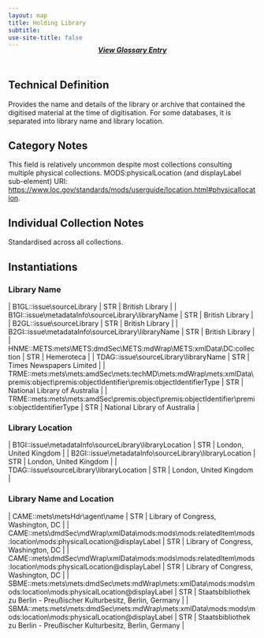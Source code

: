 ```yaml
---
layout: map
title: Holding Library
subtitle:  
use-site-title: false
---
```


<h4 style="text-align:center;font-style:italic;margin-top:-20px;margin-bottom:50px;"><a href="../../glossary/holding-library">View Glossary Entry</a></h4>

## Technical Definition

Provides the name and details of the library or archive that contained
the digitised material at the time of digitisation. For some databases,
it is separated into library name and library location.

## Category Notes

This field is relatively uncommon despite most collections consulting
multiple physical collections. MODS:physicalLocation (and displayLabel sub-element) URI: https://www.loc.gov/standards/mods/userguide/location.html#physicallocation.

## Individual Collection Notes

Standardised across all collections.

## Instantiations

### Library Name  

| B1GL::issue\\sourceLibrary  | STR | British Library  |
| B1GI::issue\\metadataInfo\\sourceLibrary\\libraryName  | STR | British Library  |
| B2GL::issue\\sourceLibrary  | STR | British Library  |
| B2GI::issue\\metadataInfo\\sourceLibrary\\libraryName  | STR | British Library  |
| HNME::METS:mets\\METS:dmdSec\\METS:mdWrap\\METS:xmlData\\DC:collection  | STR | Hemeroteca  |
| TDAG::issue\\sourceLibrary\\libraryName  | STR | Times Newspapers Limited  |
| TRME::mets:mets\\mets:amdSec\\mets:techMD\\mets:mdWrap\\mets:xmlData\\premis:object\\premis:objectIdentifier\\premis:objectIdentifierType | STR | National Library of Australia |
| TRME::mets:mets\\mets:amdSec\\premis:object\\premis:objectIdentifier\\premis:objectIdentifierType  | STR | National Library of Australia |

### Library Location  

| B1GI::issue\\metadataInfo\\sourceLibrary\\libraryLocation | STR | London, United Kingdom |
| B2GI::issue\\metadataInfo\\sourceLibrary\\libraryLocation | STR | London, United Kingdom |
| TDAG::issue\\sourceLibrary\\libraryLocation  | STR | London, United Kingdom |

### Library Name and Location  

| CAME::mets\\metsHdr\\agent\\name  | STR | Library of Congress, Washington, DC  |
| CAME::mets\\dmdSec\\mdWrap\\xmlData\\mods:mods\\mods:relatedItem\\mods:location\\mods:physicalLocation@displayLabel  | STR | Library of Congress, Washington, DC  |
| CAME::mets\\dmdSec\\mdWrap\\xmlData\\mods:mods\\mods:relatedItem\\mods:location\\mods:physicalLocation@displayLabel  | STR | Library of Congress, Washington, DC  |
| SBME::mets:mets\\mets:dmdSec\\mets:mdWrap\\mets:xmlData\\mods:mods\\mods:location\\mods:physicalLocation@displayLabel | STR | Staatsbibliothek zu Berlin - Preußischer Kulturbesitz, Berlin, Germany |
| SBMA::mets:mets\\mets:dmdSec\\mets:mdWrap\\mets:xmlData\\mods:mods\\mods:location\\mods:physicalLocation@displayLabel | STR | Staatsbibliothek zu Berlin - Preußischer Kulturbesitz, Berlin, Germany |
